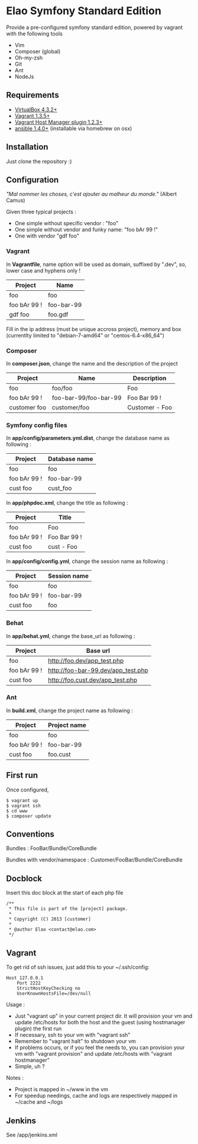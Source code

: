 Elao Symfony Standard Edition
=============================

Provide a pre-configured symfony standard edition, powered by vagrant with the following tools

 * Vim
 * Composer (global)
 * Oh-my-zsh
 * Git
 * Ant
 * NodeJs

Requirements
------------

 * [VirtualBox 4.3.2+](https://www.virtualbox.org/wiki/Downloads)
 * [Vagrant 1.3.5+](http://downloads.vagrantup.com/)
 * [Vagrant Host Manager plugin 1.2.3+](https://github.com/smdahlen/vagrant-hostmanager)
 * [ansible 1.4.0+](https://github.com/ansible/ansible) (installable via homebrew on osx)
 
Installation
------------
 Just clone the repository :)
 
 
Configuration
-------------

*"Mal nommer les choses, c'est ajouter au malheur du monde."* (Albert Camus)

Given three typical projects :

 * One simple without specific vendor : "foo"
 * One simple without vendor and funky name: "foo bAr 99 !"
 * One with vendor "gdf foo"

### Vagrant

In **Vagrantfile**, name option will be used as domain, suffixed by ".dev", so, lower case and hyphens only !

| Project       | Name       |
| ------------- |------------|
| foo           | foo        |
| foo bAr 99 !  | foo-bar-99 |
| gdf foo       | foo.gdf    |

Fill in the ip address (must be unique accross project), memory and box (currentlty limited to "debian-7-amd64" or "centos-6.4-x86_64")

### Composer

In **composer.json**, change the name and the description of the project

| Project       | Name                  | Description  |
| ------------- |-----------------------|--------------|
| foo           | foo/foo               | Foo               |
| foo bAr 99 !  | foo-bar-99/foo-bar-99 | Foo Bar 99 !      |
| customer foo  | customer/foo          | Customer - Foo    |

### Symfony config files

In **app/config/parameters.yml.dist**, change the database name as following :

| Project       | Database name |
| ------------- |---------------|
| foo           | foo           |
| foo bAr 99 !  | foo-bar-99    |
| cust foo      | cust_foo      |


In **app/phpdoc.xml**, change the title as following :

| Project       | Title        |
| ------------- |--------------|
| foo           | Foo          |
| foo bAr 99 !  | Foo Bar 99 ! |
| cust foo      | cust - Foo   |


In **app/config/config.yml**, change the session name as following :

| Project       | Session name |
| ------------- |--------------|
| foo           | foo          |
| foo bAr 99 !  | foo-bar-99   |
| cust foo      | foo          |


### Behat

In **app/behat.yml**, change the base_url as following :

| Project       | Base url                           |
| ------------- |------------------------------------|
| foo           | http://foo.dev/app_test.php        |
| foo bAr 99 !  | http://foo-bar-99.dev/app_test.php |
| cust foo      | http://foo.cust.dev/app_test.php    |


### Ant


In **build.xml**, change the project name as following :

| Project       | Project name |
| ------------- |--------------|
| foo           | foo          |
| foo bAr 99 !  | foo-bar-99   |
| cust foo      | foo.cust      |


First run
---------

Once configured, 

```
$ vagrant up
$ vagrant ssh
$ cd www
$ composer update
```

Conventions
-----------

Bundles : FooBar/Bundle/CoreBundle

Bundles with vendor/namespace : Customer/FooBar/Bundle/CoreBundle


Docblock
--------

Insert this doc block at the start of each php file

```
/**
 * This file is part of the [project] package.
 *
 * Copyright (C) 2013 [customer]
 *
 * @author Elao <contact@elao.com>
 */
```

Vagrant
-------

To get rid of ssh issues, just add this to your ~/.ssh/config:

```
Host 127.0.0.1
    Port 2222
    StrictHostKeyChecking no
    UserKnownHostsFile=/dev/null
```

Usage :

 * Just "vagrant up" in your current project dir. It will provision your vm and update /etc/hosts for both the host and the guest (using hostmanager plugin) the first run
 * If necessary, ssh to your vm with "vagrant ssh"
 * Remember to "vagrant halt" to shutdown your vm
 * If problems occurs, or if you feel the needs to, you can provision your vm with "vagrant provision" and update /etc/hosts with "vagrant hostmanager"
 * Simple, uh ?

Notes :

 * Project is mapped in ~/www in the vm
 * For speedup needings, cache and logs are respectively mapped in ~/cache and ~/logs
 
 
Jenkins
-------

See /app/jenkins.xml
